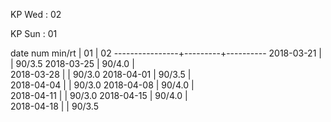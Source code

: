 KP Wed : 02

KP Sun : 01

date num min/rt |    01   |    02 
----------------+---------+----------
2018-03-21      |         |  90/3.5
2018-03-25      |  90/4.0 |        
2018-03-28      |         |  90/3.0
2018-04-01      |  90/3.5 |        
2018-04-04      |         |  90/3.0
2018-04-08      |  90/4.0 |        
2018-04-11      |         |  90/3.0
2018-04-15      |  90/4.0 |        
2018-04-18      |         |  90/3.5

